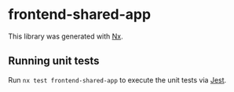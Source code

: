 # frontend-shared-app

This library was generated with [Nx](https://nx.dev).

## Running unit tests

Run `nx test frontend-shared-app` to execute the unit tests via [Jest](https://jestjs.io).
